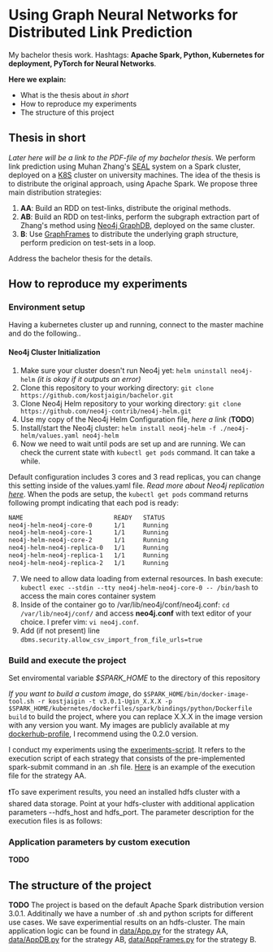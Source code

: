 # Using Graph Neural Networks for Distributed Link Prediction

My bachelor thesis work. Hashtags: **Apache Spark, Python, Kubernetes for deployment, PyTorch for Neural Networks**.

**Here we explain:**
- What is the thesis about *in short*
- How to reproduce my experiments
- The structure of this project

## Thesis in short

*Later here will be a link to the PDF-file of my bachelor thesis.*
We perform link prediction using Muhan Zhang's [SEAL](https://github.com/muhanzhang/SEAL) system on a Spark cluster, deployed on a [K8S](https://kubernetes.io) cluster on university machines. The idea of the thesis is to distribute the original approach, using Apache Spark. We propose three main distribution strategies:

1. **AA**: Build an RDD on test-links, distribute the original methods.
2. **AB**: Build an RDD on test-links, perform the subgraph extraction part of Zhang's method using [Neo4j GraphDB](https://github.com/neo4j-contrib/neo4j-helm), deployed on the same cluster.
3. **B**: Use [GraphFrames](https://github.com/graphframes/graphframes) to distribute the underlying graph structure, perform predicion on test-sets in a loop.

Address the bachelor thesis for the details. 

## How to reproduce my experiments

### Environment setup
Having a kubernetes cluster up and running, connect to the master machine and do the following..

#### Neo4j Cluster Initialization

1. Make sure your cluster doesn't run Neo4j yet: ```helm uninstall neo4j-helm``` *(it is okay if it outputs an error)*
2. Clone this repository to your working directory: ```git clone https://github.com/kostjaigin/bachelor.git```
3. Clone Neo4j Helm repository to your working directory: ```git clone https://github.com/neo4j-contrib/neo4j-helm.git```
4. Use my copy of the Neo4j Helm Configuration file, *here a link* (**TODO**)
5. Install/start the Neo4j cluster: ```helm install neo4j-helm -f ./neo4j-helm/values.yaml neo4j-helm```
6. Now we need to wait until pods are set up and are running. We can check the current state with ```kubectl get pods``` command. It can take a while.

Default configuration includes 3 cores and 3 read replicas, you can change this setting inside of the values.yaml file. *Read more about Neo4j replication [here](https://neo4j.com/docs/operations-manual/current/clustering/)*. 
When the pods are setup, the ```kubectl get pods``` command returns following prompt indicating that each pod is ready:
```bash
NAME                         READY   STATUS                      
neo4j-helm-neo4j-core-0      1/1     Running                        
neo4j-helm-neo4j-core-1      1/1     Running                        
neo4j-helm-neo4j-core-2      1/1     Running                        
neo4j-helm-neo4j-replica-0   1/1     Running   
neo4j-helm-neo4j-replica-1   1/1     Running                        
neo4j-helm-neo4j-replica-2   1/1     Running                        
```
7. We need to allow data loading from external resources. In bash execute: ```kubectl exec --stdin --tty neo4j-helm-neo4j-core-0 -- /bin/bash``` to access the main cores container system
8. Inside of the container go to /var/lib/neo4j/conf/neo4j.conf: ```cd /var/lib/neo4j/conf/``` and access **neo4j.conf** with text editor of your choice. I prefer vim: ```vi neo4j.conf```.
9. Add (if not present) line ```dbms.security.allow_csv_import_from_file_urls=true```

### Build and execute the project
Set enviromental variable *$SPARK_HOME* to the directory of this repository

*If you want to build a custom image*, do ```$SPARK_HOME/bin/docker-image-tool.sh -r kostjaigin -t v3.0.1-Ugin_X.X.X -p $SPARK_HOME/kubernetes/dockerfiles/spark/bindings/python/Dockerfile build``` to build the project, where you can replace X.X.X in the image version with any version you want. My images are publicly available at my [dockerhub-profile](https://hub.docker.com/repository/docker/kostjaigin/spark-py), I recommend using the 0.2.0 version.

I conduct my experiments using the [experiments-script](https://github.com/kostjaigin/bachelor/blob/master/experiments.sh). It refers to the execution script of each strategy that consists of the pre-implemented spark-submit command in an .sh file. [Here](https://github.com/kostjaigin/bachelor/blob/master/exe.sh) is an example of the execution file for the strategy AA.

❗️To save experiment results, you need an installed hdfs cluster with a shared data storage. Point at your hdfs-cluster with additional application parameters --hdfs_host and hdfs_port. The parameter description for the execution files is as follows:

### Application parameters by custom execution

**TODO**

## The structure of the project

**TODO**
The project is based on the default Apache Spark distribution version 3.0.1. Additinally we have a number of .sh and python scripts for different use cases. We save experimential results on an hdfs-cluster. 
The main application logic can be found in [data/App.py](https://github.com/kostjaigin/bachelor/blob/master/data/App.py) for the strategy AA, [data/AppDB.py](https://github.com/kostjaigin/bachelor/blob/master/data/AppDB.py) for the strategy AB, [data/AppFrames.py](https://github.com/kostjaigin/bachelor/blob/master/data/AppFrames.py) for the strategy B.
